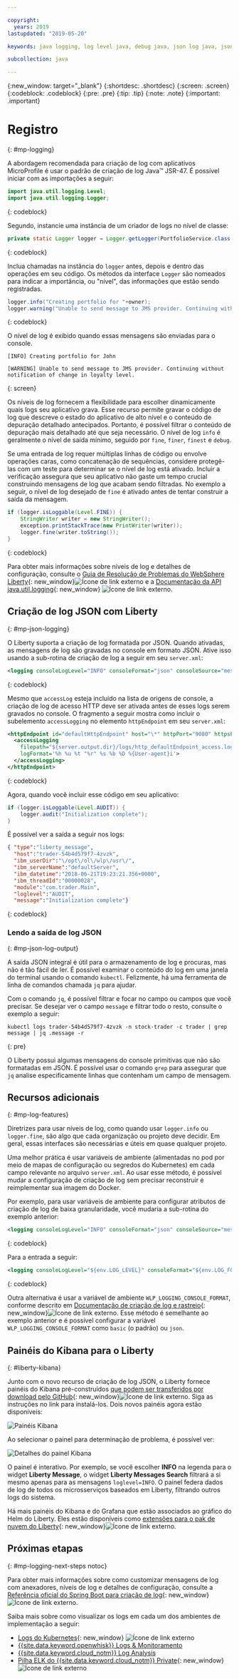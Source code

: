 ```yaml
---

copyright:
  years: 2019
lastupdated: "2019-05-20"

keywords: java logging, log level java, debug java, json log java, json log help, kibana liberty, liberty messages

subcollection: java

---
```


{:new_window: target="_blank"}
{:shortdesc: .shortdesc}
{:screen: .screen}
{:codeblock: .codeblock}
{:pre: .pre}
{:tip: .tip}
{:note: .note}
{:important: .important}

# Registro
{: #mp-logging}

A abordagem recomendada para criação de log com aplicativos MicroProfile é usar o padrão de criação de log Java&trade; JSR-47. É possível iniciar com as importações a seguir:

```java
import java.util.logging.Level;
import java.util.logging.Logger;
```
{: codeblock}

Segundo, instancie uma instância de um criador de logs no nível de classe:

```java
private static Logger logger = Logger.getLogger(PortfolioService.class.getName());
```
{: codeblock}

Inclua chamadas na instância do `logger` antes, depois e dentro das operações em seu código. Os métodos da interface `Logger` são nomeados para indicar a importância, ou "nível", das informações que estão sendo registradas.

```java
logger.info("Creating portfolio for "+owner);
logger.warning("Unable to send message to JMS provider. Continuing without notification of change in loyalty level.");
```
{: codeblock}

O nível de log é exibido quando essas mensagens são enviadas para o console.

```
[INFO] Creating portfolio for John

[WARNING] Unable to send message to JMS provider. Continuing without notification of change in loyalty level.
```
{: screen}

Os níveis de log fornecem a flexibilidade para escolher dinamicamente quais logs seu aplicativo grava. Esse recurso permite gravar o código de log que descreve o estado do aplicativo de alto nível e o conteúdo de depuração detalhado antecipados. Portanto, é possível filtrar o conteúdo de depuração mais detalhado até que seja necessário. O nível de log `info` é geralmente o nível de saída mínimo, seguido por `fine`, `finer`, `finest` e `debug`.

Se uma entrada de log requer múltiplas linhas de código ou envolve operações caras, como concatenação de sequências, considere protegê-las com um teste para determinar se o nível de log está ativado. Incluir a verificação assegura que seu aplicativo não gaste um tempo crucial construindo mensagens de log que acabam sendo filtradas. No exemplo a seguir, o nível de log desejado de `fine` é ativado antes de tentar construir a saída da mensagem.

```java
if (logger.isLoggable(Level.FINE)) {
    StringWriter writer = new StringWriter();
    exception.printStackTrace(new PrintWriter(writer));
    logger.fine(writer.toString());
}
```
{: codeblock}

Para obter mais informações sobre níveis de log e detalhes de configuração, consulte o [Guia de Resolução de Problemas do WebSphere Liberty](https://www.ibm.com/support/knowledgecenter/SSEQTP_liberty/com.ibm.websphere.wlp.doc/ae/rwlp_logging.html){: new_window}![Ícone de link externo](../icons/launch-glyph.svg "Ícone de link externo") e a [Documentação da API java.util.logging](https://docs.oracle.com/javase/8/docs/api/java/util/logging/package-summary.html){: new_window} ![Ícone de link externo](../icons/launch-glyph.svg "Ícone de link externo").

## Criação de log JSON com Liberty
{: #mp-json-logging}

O Liberty suporta a criação de log formatada por JSON. Quando ativadas, as mensagens de log são gravadas no console em formato JSON. Ative isso usando a sub-rotina de criação de log a seguir em seu `server.xml`:

```xml
<logging consoleLogLevel="INFO" consoleFormat="json" consoleSource="message,trace,accessLog,ffdc" />
```
{: codeblock}

Mesmo que `accessLog` esteja incluído na lista de origens de console, a criação de log de acesso HTTP deve ser ativada antes de esses logs serem gravados no console. O fragmento a seguir mostra como incluir o subelemento `accessLogging` no elemento `httpEndpoint` em seu `server.xml`:

```xml
<httpEndpoint id="defaultHttpEndpoint" host="\*" httpPort="9080" httpsPort="9443">
  <accessLogging
    filepath="${server.output.dir}/logs/http_defaultEndpoint_access.log"
    logFormat='%h %u %t "%r" %s %b %D %{User-agent}i'>
  </accessLogging>
</httpEndpoint>
```
{: codeblock}

Agora, quando você incluir esse código em seu aplicativo:

```java
if (logger.isLoggable(Level.AUDIT)) {
    logger.audit("Initialization complete");
}
```

É possível ver a saída a seguir nos logs:

```json
{ "type":"liberty_message",
  "host":"trader-54b4d579f7-4zvzk",
  "ibm_userDir":"\/opt\/ol\/wlp\/usr\/",
  "ibm_serverName":"defaultServer",
  "ibm_datetime":"2018-06-21T19:23:21.356+0000",
  "ibm_threadId":"00000028",
  "module":"com.trader.Main",
  "loglevel":"AUDIT",
  "message":"Initialization complete"}
```
{: codeblock}

### Lendo a saída de log JSON
{: #mp-json-log-output}

A saída JSON integral é útil para o armazenamento de log e procuras, mas não é tão fácil de ler. É possível examinar o conteúdo do log em uma janela do terminal usando o comando `kubectl`. Felizmente, há uma ferramenta de linha de comandos chamada `jq` para ajudar.

Com o comando `jq`, é possível filtrar e focar no campo ou campos que você precisar. Se desejar ver o campo `message` e filtrar todo o resto, consulte o exemplo a seguir:

```
kubectl logs trader-54b4d579f7-4zvzk -n stock-trader -c trader | grep message | jq .message -r
```
{: pre}

O Liberty possui algumas mensagens do console primitivas que não são formatadas em JSON. É possível usar o comando `grep` para assegurar que `jq` analise especificamente linhas que contenham um campo de mensagem.

## Recursos adicionais
{: #mp-log-features}

Diretrizes para usar níveis de log, como quando usar `logger.info` ou `logger.fine`, são algo que cada organização ou projeto deve decidir. Em geral, essas interfaces são necessárias e úteis em quase qualquer projeto.

Uma melhor prática é usar variáveis de ambiente (alimentadas no pod por meio de mapas de configuração ou segredos do Kubernetes) em cada campo relevante no arquivo `server.xml`. Ao usar esse método, é possível mudar a configuração de criação de log sem precisar reconstruir e reimplementar sua imagem do Docker.

Por exemplo, para usar variáveis de ambiente para configurar atributos de criação de log de baixa granularidade, você mudaria a sub-rotina do exemplo anterior:

```xml
<logging consoleLogLevel="INFO" consoleFormat="json" consoleSource="message,trace,accessLog,ffdc" />
```
{: codeblock}

Para a entrada a seguir:

```xml
<logging consoleLogLevel="${env.LOG_LEVEL}" consoleFormat="${env.LOG_FORMAT}" consoleSource="${env.LOG_SOURCE}" />
```
{: codeblock}

Outra alternativa é usar a variável de ambiente `WLP_LOGGING_CONSOLE_FORMAT`, conforme descrito em [Documentação de criação de log e rastreio](https://www.ibm.com/support/knowledgecenter/SSEQTP_liberty/com.ibm.websphere.wlp.doc/ae/rwlp_logging.html){: new_window}![Ícone de link externo](../icons/launch-glyph.svg "Ícone de link externo"). Esse método é semelhante ao exemplo anterior e é possível configurar a variável `WLP_LOGGING_CONSOLE_FORMAT` como `basic` (o padrão) ou `json`.

## Painéis do Kibana para o Liberty
{: #liberty-kibana}

Junto com o novo recurso de criação de log JSON, o Liberty fornece painéis do Kibana pré-construídos [que podem ser transferidos por download pelo GitHub](https://www.ibm.com/support/knowledgecenter/en/SSEQTP_liberty/com.ibm.websphere.wlp.doc/ae/twlp_icp_json_logging.html){: new_window}![Ícone de link externo](../icons/launch-glyph.svg "Ícone de link externo"). Siga as instruções no link para instalá-los. Dois novos painéis agora estão disponíveis:

![Painéis Kibana](images/microprofile-logging-image4.png "Painéis Kibana")

Ao selecionar o painel para determinação de problema, é possível ver:

![Detalhes do painel Kibana](images/microprofile-logging-image5.png "Detalhes do painel Kibana")

O painel é interativo. Por exemplo, se você escolher **INFO** na legenda para o widget **Liberty Message**, o widget **Liberty Messages Search** filtrará a si mesmo apenas para as mensagens `loglevel=INFO`. O painel federa dados de log de todos os microsserviços baseados em Liberty, filtrando outros logs do sistema.

Há mais painéis do Kibana e do Grafana que estão associados ao gráfico do Helm do Liberty. Eles estão disponíveis como [extensões para o pak de nuvem do Liberty](https://github.com/IBM/charts/tree/master/stable/ibm-websphere-liberty/ibm_cloud_pak/pak_extensions/dashboards){: new_window}![Ícone de link externo](../icons/launch-glyph.svg "Ícone de link externo").

## Próximas etapas
{: #mp-logging-next-steps notoc}

Para obter mais informações sobre como customizar mensagens de log com anexadores, níveis de log e detalhes de configuração, consulte a [Referência oficial do Spring Boot para criação de log](https://docs.spring.io/spring-boot/docs/current/reference/html/howto-logging.html){: new_window}![Ícone de link externo](../icons/launch-glyph.svg "Ícone de link externo").

Saiba mais sobre como visualizar os logs em cada um dos ambientes de implementação a seguir:

* [Logs do Kubernetes](https://kubernetes.io/docs/concepts/cluster-administration/logging/){: new_window} ![Ícone de link externo](../icons/launch-glyph.svg "Ícone de link externo")
* [{{site.data.keyword.openwhisk}} Logs & Monitoramento](/docs/openwhisk?topic=cloud-functions-openwhisk_logs#openwhisk_logs)
* [{{site.data.keyword.cloud_notm}} Log Analysis](/docs/services/CloudLogAnalysis?topic=cloudloganalysis-log_analysis_ov#log_analysis_ov)
* [Pilha ELK do {{site.data.keyword.cloud_notm}} Private](https://www.ibm.com/support/knowledgecenter/en/SSBS6K_2.1.0.2/manage_metrics/logging_elk.html){: new_window} ![Ícone de link externo](../icons/launch-glyph.svg "Ícone de link externo")

